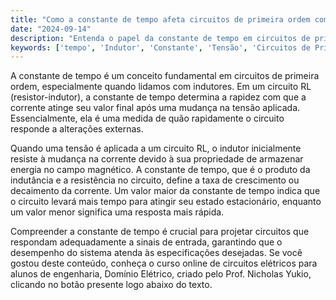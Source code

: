 ```yaml
---
title: "Como a constante de tempo afeta circuitos de primeira ordem com indutores?"
date: "2024-09-14"
description: "Entenda o papel da constante de tempo em circuitos de primeira ordem com indutores e sua influência na resposta do circuito."
keywords: ['tempo', 'Indutor', 'Constante', 'Tensão', 'Circuitos de Primeira Ordem']
---
```


A constante de tempo é um conceito fundamental em circuitos de primeira ordem, especialmente quando lidamos com indutores. Em um circuito RL (resistor-indutor), a constante de tempo determina a rapidez com que a corrente atinge seu valor final após uma mudança na tensão aplicada. Essencialmente, ela é uma medida de quão rapidamente o circuito responde a alterações externas.

Quando uma tensão é aplicada a um circuito RL, o indutor inicialmente resiste à mudança na corrente devido à sua propriedade de armazenar energia no campo magnético. A constante de tempo, que é o produto da indutância e a resistência no circuito, define a taxa de crescimento ou decaimento da corrente. Um valor maior da constante de tempo indica que o circuito levará mais tempo para atingir seu estado estacionário, enquanto um valor menor significa uma resposta mais rápida.

Compreender a constante de tempo é crucial para projetar circuitos que respondam adequadamente a sinais de entrada, garantindo que o desempenho do sistema atenda às especificações desejadas. Se você gostou deste conteúdo, conheça o curso online de circuitos elétricos para alunos de engenharia, Domínio Elétrico, criado pelo Prof. Nicholas Yukio, clicando no botão presente logo abaixo do texto.